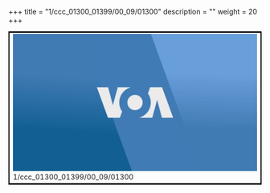 +++
title = "1/ccc_01300_01399/00_09/01300"
description = ""
weight = 20
+++

<table style="border:2px solid black;max-width:800px;max-height:800px;" 
><tr><td>
<img class="center-fit-jpg"
src="/jpg_/aaa_20190430_NxaOmWaI8sI_01299.jpg">
1/ccc_01300_01399/00_09/01300
</img></td></tr></table>
